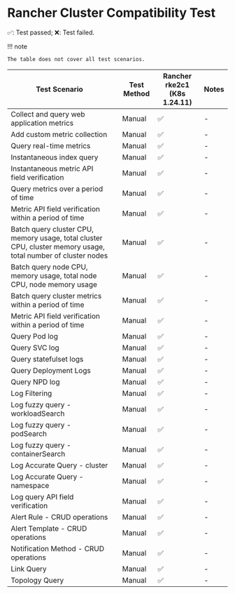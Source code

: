 # Rancher Cluster Compatibility Test

✅: Test passed; ❌: Test failed.

!!! note

    The table does not cover all test scenarios.

| Test Scenario |     | Test Method | Rancher rke2c1 (K8s 1.24.11) | Notes |
| ------------------------------------------------------------------------------------------------------------- | --- | ----------- | ---------------------------- | ------- |
| Collect and query web application metrics |     | Manual | ✅ | - |
| Add custom metric collection |     | Manual | ✅ | - |
| Query real-time metrics |     | Manual | ✅ | - |
| Instantaneous index query |     | Manual | ✅ | - |
| Instantaneous metric API field verification |     | Manual | ✅ | - |
| Query metrics over a period of time |     | Manual | ✅ | - |
| Metric API field verification within a period of time |     | Manual | ✅ | - |
| Batch query cluster CPU, memory usage, total cluster CPU, cluster memory usage, total number of cluster nodes |     | Manual | ✅ | - |
| Batch query node CPU, memory usage, total node CPU, node memory usage |     | Manual | ✅ | - |
| Batch query cluster metrics within a period of time |     | Manual | ✅ | - |
| Metric API field verification within a period of time |     | Manual | ✅ | - |
| Query Pod log |     | Manual | ✅ | - |
| Query SVC log |     | Manual | ✅ | - |
| Query statefulset logs |     | Manual | ✅ | - |
| Query Deployment Logs |     | Manual | ✅ | - |
| Query NPD log |     | Manual | ✅ | - |
| Log Filtering |     | Manual | ✅ | - |
| Log fuzzy query - workloadSearch |     | Manual | ✅ | - |
| Log fuzzy query - podSearch |     | Manual | ✅ | - |
| Log fuzzy query - containerSearch |     | Manual | ✅ | - |
| Log Accurate Query - cluster |     | Manual | ✅ | - |
| Log Accurate Query - namespace |     | Manual | ✅ | - |
| Log query API field verification |     | Manual | ✅ | - |
| Alert Rule - CRUD operations |     | Manual | ✅ | - |
| Alert Template - CRUD operations |     | Manual | ✅ | - |
| Notification Method - CRUD operations |     | Manual | ✅ | - |
| Link Query |     | Manual | ✅ | - |
| Topology Query |     | Manual | ✅ | - |
